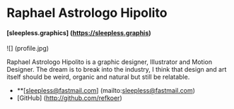 # Raphael Astrologo Hipolito

#### [sleepless.graphics] (https://sleepless.graphis)

![] (profile.jpg)

Raphael Astrologo Hipolito is a graphic designer, Illustrator and Motion Designer.
The dream is to break into the industry, I think that design and art itself should be weird, organic and natural but still be relatable.

- **[sleepless@fastmail.com] (mailto:sleepless@fastmail.com)
- [GitHub] (http://github.com/refkoer)
